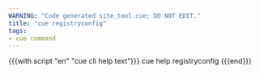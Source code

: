 ```yaml
---
WARNING: "Code generated site_tool.cue; DO NOT EDIT."
title: "cue registryconfig"
tags:
- cue command
---
```


{{{with script "en" "cue cli help text"}}}
cue help registryconfig
{{{end}}}
